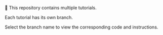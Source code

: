 ﻿🚀 This repository contains multiple tutorials.
 
Each tutorial has its own branch.

Select the branch name to view the corresponding code and instructions.
